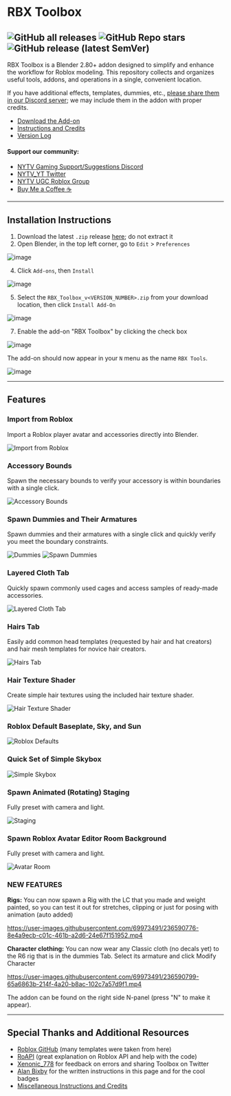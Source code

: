 # RBX Toolbox
![GitHub all releases](https://img.shields.io/github/downloads/Gl2imm/RBX_Toolbox/total)
![GitHub Repo stars](https://img.shields.io/github/stars/Gl2imm/RBX_Toolbox)
![GitHub release (latest SemVer)](https://img.shields.io/github/v/release/Gl2imm/RBX_Toolbox?label=version)
---

RBX Toolbox is a Blender 2.80+ addon designed to simplify and enhance the workflow for Roblox modeling. This repository collects and organizes useful tools, addons, and operations in a single, convenient location.

If you have additional effects, templates, dummies, etc., [please share them in our Discord server](https://discord.gg/gFa4mY7); we may include them in the addon with proper credits.

- [Download the Add-on](https://github.com/Gl2imm/RBX_Toolbox/releases)
- [Instructions and Credits](https://github.com/Gl2imm/RBX_Toolbox/blob/main/RBX_Toolbox/Credits%20and%20Instructions.txt)
- [Version Log](https://github.com/Gl2imm/RBX_Toolbox/blob/main/RBX_Toolbox/Version_log.txt)

#### Support our community:
- [NYTV Gaming Support/Suggestions Discord](https://discord.gg/gFa4mY7)
- [NYTV_YT Twitter](https://twitter.com/NYTV_YT) 
- [NYTV UGC Roblox Group](https://www.roblox.com/groups/7902286/NYTV-UGC)
- [Buy Me a Coffee ☕](https://donate.stripe.com/fZe5op0W1fjg2nC002)

---

## Installation Instructions

1) Download the latest `.zip` release [here](https://github.com/Gl2imm/RBX_Toolbox/releases); do not extract it
2) Open Blender, in the top left corner, go to `Edit` > `Preferences`

![image](https://user-images.githubusercontent.com/34300238/236377279-b68b949b-2fa8-4322-afca-3e24be4477ce.png)

4) Click `Add-ons`, then `Install`

![image](https://user-images.githubusercontent.com/34300238/236377504-32b6064c-756c-47c8-8321-c93623879b71.png)

5) Select the `RBX_Toolbox_v<VERSION_NUMBER>.zip` from your download location, then click `Install Add-On`

![image](https://user-images.githubusercontent.com/34300238/236378178-3bab6e1d-d971-4f88-b544-6681a12c0c6a.png)

7) Enable the add-on "RBX Toolbox" by clicking the check box

![image](https://user-images.githubusercontent.com/34300238/236378385-f844b9f2-fcd7-40ce-b0d8-75798a122a70.png)

The add-on should now appear in your `N` menu as the name `RBX Tools`.

![image](https://user-images.githubusercontent.com/34300238/236377137-87960751-6846-4299-8aef-6b2d35efc105.png)

---

## Features

### Import from Roblox
Import a Roblox player avatar and accessories directly into Blender.

![Import from Roblox](https://user-images.githubusercontent.com/69973491/215672873-f1c0702f-35bb-4874-b406-382eb1fd9654.png)

### Accessory Bounds
Spawn the necessary bounds to verify your accessory is within boundaries with a single click.

![Accessory Bounds](https://user-images.githubusercontent.com/69973491/215673187-90ae28be-6eea-4de6-b71b-65a9092d3b7d.png)

### Spawn Dummies and Their Armatures
Spawn dummies and their armatures with a single click and quickly verify you meet the boundary constraints.

![Dummies](https://i.ibb.co/S5WNcrh/RBX-2.png)
![Spawn Dummies](https://user-images.githubusercontent.com/69973491/215675593-5af0c887-1236-4f40-af0d-e60e90e2f0a6.png)

### Layered Cloth Tab
Quickly spawn commonly used cages and access samples of ready-made accessories.

![Layered Cloth Tab](https://user-images.githubusercontent.com/69973491/215676425-3bd063ad-84e2-4824-90a8-cfd3b48b2b2b.png)

### Hairs Tab
Easily add common head templates (requested by hair and hat creators) and hair mesh templates for novice hair creators.

![Hairs Tab](https://user-images.githubusercontent.com/69973491/215675983-ef182f50-3b09-4e31-9c9d-14cacf519090.png)

### Hair Texture Shader
Create simple hair textures using the included hair texture shader.

![Hair Texture Shader](https://user-images.githubusercontent.com/69973491/215673686-c49733bb-8e9f-442d-aa96-bd8cd9f0ab80.png)

### Roblox Default Baseplate, Sky, and Sun

![Roblox Defaults](https://user-images.githubusercontent.com/69973491/215672509-e933ed28-a4bd-4fe3-a186-95050b9f4a97.png)

### Quick Set of Simple Skybox

![Simple Skybox](https://user-images.githubusercontent.com/69973491/216493108-c58e5564-5d1f-4411-9a39-bde3dc4db725.png)

### Spawn Animated (Rotating) Staging
Fully preset with camera and light.

![Staging](https://i.ibb.co/0B6qg6f/stage.png)

### Spawn Roblox Avatar Editor Room Background
Fully preset with camera and light.

![Avatar Room](https://i.ibb.co/DQVHtHb/avtr-edtr-rm.png)

### NEW FEATURES
**Rigs:**
You can now spawn a Rig with the LC that you made and weight painted, so you can test it out for stretches, clipping or just for posing with animation (auto added) 

https://user-images.githubusercontent.com/69973491/236590776-8e4a9ecb-c01c-461b-a2d6-24e67f151952.mp4

**Character clothing:**
You can now wear any Classic cloth (no decals yet) to the R6 rig that is in the dummies Tab. Select its armature and click Modify Character

https://user-images.githubusercontent.com/69973491/236590799-65a6863b-214f-4a20-b8ac-102c7a57d9f1.mp4

The addon can be found on the right side N-panel (press "N" to make it appear).

---

## Special Thanks and Additional Resources
- [Roblox GitHub](https://github.com/Roblox/avatar) (many templates were taken from here)
- [RoAPI](https://discord.gg/m6j732k4tQ) (great explanation on Roblox API and help with the code)
- [Xenonic_778](https://twitter.com/Xenonic_778) for feedback on errors and sharing Toolbox on Twitter
- [Alan Bixby](https://github.com/alanbixby) for the written instructions in this page and for the cool badges
- [Miscellaneous Instructions and Credits](https://github.com/Gl2imm/RBX_Toolbox/blob/main/RBX_Toolbox/Credits%20and%20Instructions.txt)
